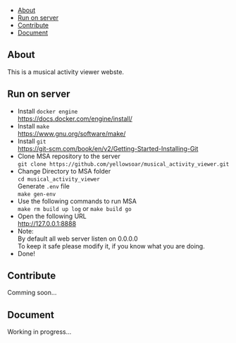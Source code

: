 <!-- MarkdownTOC -->

- [About](#about)
- [Run on server](#run-on-server)
- [Contribute](#contribute)
- [Document](#document)

<!-- /MarkdownTOC -->

## About

This is a musical activity viewer webste.

## Run on server

- Install `docker engine`  
  <https://docs.docker.com/engine/install/>
- Install `make`  
  <https://www.gnu.org/software/make/>
- Install `git`  
  <https://git-scm.com/book/en/v2/Getting-Started-Installing-Git>
- Clone MSA repository to the server  
  `git clone https://github.com/yellowsoar/musical_activity_viewer.git`
- Change Directory to MSA folder  
  `cd musical_activity_viewer`  
  Generate `.env` file  
  `make gen-env`
- Use the following commands to run MSA  
  `make rm build up log` or `make build go`
- Open the following URL  
  <http://127.0.0.1:8888>
- Note:  
  By default all web server listen on 0.0.0.0  
  To keep it safe please modify it, if you know what you are doing.
- Done!

## Contribute

Comming soon...

## Document

Working in progress...

